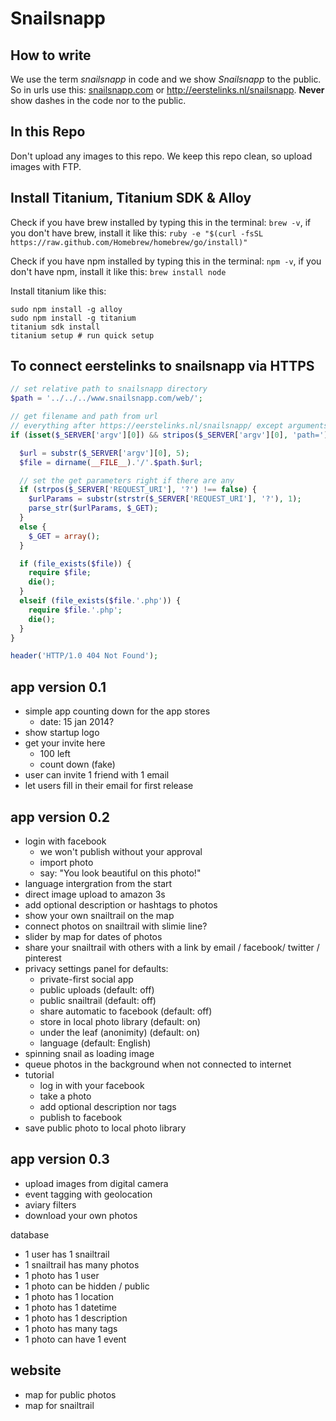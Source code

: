 Snailsnapp
==========

How to write
------------

We use the term _snailsnapp_ in code and we show _Snailsnapp_ to the public. So in urls use this: [snailsnapp.com](http://snailsnapp.com) or http://eerstelinks.nl/snailsnapp. __Never__ show dashes in the code nor to the public.


In this Repo
------------

Don't upload any images to this repo. We keep this repo clean, so upload images with FTP.


Install Titanium, Titanium SDK & Alloy
--------------------------------------

Check if you have brew installed by typing this in the terminal: `brew -v`, if you don't have brew, install it like this: `ruby -e "$(curl -fsSL https://raw.github.com/Homebrew/homebrew/go/install)"`

Check if you have npm installed by typing this in the terminal: `npm -v`, if you don't have npm, install it like this: `brew install node`

Install titanium like this:

```shell
sudo npm install -g alloy
sudo npm install -g titanium
titanium sdk install
titanium setup # run quick setup
```


To connect eerstelinks to snailsnapp via HTTPS
----------------------------------------------

```php
// set relative path to snailsnapp directory
$path = '../../../www.snailsnapp.com/web/';

// get filename and path from url
// everything after https://eerstelinks.nl/snailsnapp/ except arguments (eg. ?foo=bar)
if (isset($_SERVER['argv'][0]) && stripos($_SERVER['argv'][0], 'path=') === 0) {

  $url = substr($_SERVER['argv'][0], 5);
  $file = dirname(__FILE__).'/'.$path.$url;

  // set the get parameters right if there are any
  if (strpos($_SERVER['REQUEST_URI'], '?') !== false) {
    $urlParams = substr(strstr($_SERVER['REQUEST_URI'], '?'), 1);
    parse_str($urlParams, $_GET);
  }
  else {
    $_GET = array();
  }

  if (file_exists($file)) {
    require $file;
    die();
  }
  elseif (file_exists($file.'.php')) {
    require $file.'.php';
    die();
  }
}

header('HTTP/1.0 404 Not Found');
```

app version 0.1
---------------

* simple app counting down for the app stores
  - date: 15 jan 2014?
* show startup logo
* get your invite here
  - 100 left
  - count down (fake)
* user can invite 1 friend with 1 email
* let users fill in their email for first release


app version 0.2
---------------

* login with facebook
  - we won't publish without your approval
  - import photo
  - say: "You look beautiful on this photo!"
* language intergration from the start
* direct image upload to amazon 3s
* add optional description or hashtags to photos
* show your own snailtrail on the map
* connect photos on snailtrail with slimie line?
* slider by map for dates of photos
* share your snailtrail with others with a link by email / facebook/ twitter / pinterest
* privacy settings panel for defaults:
  - private-first social app
  - public uploads (default: off)
  - public snailtrail (default: off)
  - share automatic to facebook (default: off)
  - store in local photo library (default: on)
  - under the leaf (anonimity) (default: on)
  - language (default: English)
* spinning snail as loading image
* queue photos in the background when not connected to internet
* tutorial
  - log in with your facebook
  - take a photo
  - add optional description nor tags
  - publish to facebook
* save public photo to local photo library


app version 0.3
---------------

* upload images from digital camera
* event tagging with geolocation
* aviary filters
* download your own photos


database

* 1 user has 1 snailtrail
* 1 snailtrail has many photos
* 1 photo has 1 user
* 1 photo can be hidden / public
* 1 photo has 1 location
* 1 photo has 1 datetime
* 1 photo has 1 description
* 1 photo has many tags
* 1 photo can have 1 event


website
-------

* map for public photos
* map for snailtrail